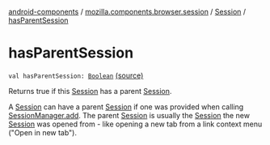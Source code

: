 [android-components](../../index.md) / [mozilla.components.browser.session](../index.md) / [Session](index.md) / [hasParentSession](./has-parent-session.md)

# hasParentSession

`val hasParentSession: `[`Boolean`](https://kotlinlang.org/api/latest/jvm/stdlib/kotlin/-boolean/index.html) [(source)](https://github.com/mozilla-mobile/android-components/blob/master/components/browser/session/src/main/java/mozilla/components/browser/session/Session.kt#L393)

Returns true if this [Session](index.md) has a parent [Session](index.md).

A [Session](index.md) can have a parent [Session](index.md) if one was provided when calling [SessionManager.add](../-session-manager/add.md). The parent
[Session](index.md) is usually the [Session](index.md) the new [Session](index.md) was opened from - like opening a new tab from a link
context menu ("Open in new tab").

